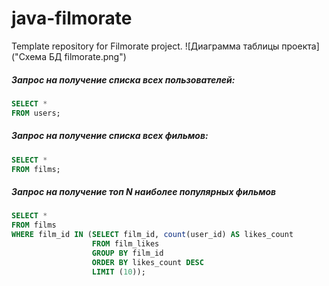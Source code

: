 # java-filmorate
Template repository for Filmorate project.
![Диаграмма таблицы проекта]("Схема БД filmorate.png")

##### _Запрос на получение списка всех пользователей:_
```sql
SELECT *
FROM users;
```

##### _Запрос на получение списка всех фильмов:_
```sql
SELECT *
FROM films;
```
##### _Запрос на получение топ N наиболее популярных фильмов_
```sql
SELECT *
FROM films
WHERE film_id IN (SELECT film_id, count(user_id) AS likes_count
                  FROM film_likes
                  GROUP BY film_id
                  ORDER BY likes_count DESC
                  LIMIT (10));
```